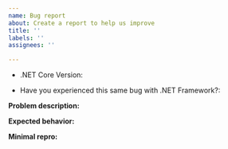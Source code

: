 ```yaml
---
name: Bug report
about: Create a report to help us improve
title: ''
labels: ''
assignees: ''

---
```


<!-- Read https://github.com/dotnet/winforms/blob/main/docs/issue-guide.md -->

* .NET Core Version: 
<!-- e.g. 3.0 Preview1, or daily build number, use `dotnet --info` -->

* Have you experienced this same bug with .NET Framework?: 
<!-- Yes / No -->

**Problem description:**

<!--
    Describe the current behavior, what is wrong or not working as expected.
    Provide as much information as possible, including callstack for crashes/exceptions, screenshots or animations.
  -->


**Expected behavior:**
<!--
Provide details on expected behavior with screenshots/GIF where ever possible.
 -->

**Minimal repro:**
<!--
Provide step by step guide to repro this issue.  Incase repro steps are complex, It would be helpful if you attach a GIF with repro actions. Attaching a sample app to repro the issue would speedup the investigation. 
 -->
